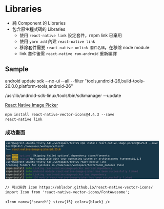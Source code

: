 # Libraries
- 純 Component 的 Libraries 
- 包含原生程式碼的 Libraries
  - 使用 `react-native link` 設定套件，rnpm link 已棄用
  - 使用 `yarn add` 內建 `react-native link` 
  - 移除套件需要 `react-native unlink 套件名稱`，在移除 node module
  - link 套件後需 `react-native run-android` 重新編譯

## Sample 

android update sdk --no-ui --all --filter "tools,android-26,build-tools-26.0.0,platform-tools,android-26"

 /usr/lib/android-sdk-linux/tools/bin/sdkmanager --update 

[React Native Image Picker](https://github.com/react-community/react-native-image-picker)
```
npm install react-native-vector-icons@4.4.3 --save
react-native link 
```

### 成功畫面
![](./assets/link.png)


```
// 可以用的 icon https://oblador.github.io/react-native-vector-icons/
import Icon from 'react-native-vector-icons/FontAwesome';

<Icon name={'search'} size={15} color={black} />
```